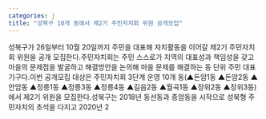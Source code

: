 ```yaml
---
categories: j
title: "성북구 10개 동에서 제2기 주민자치회 위원 공개모집"
---
```

성북구가 26일부터 10월 20일까지 주민을 대표해 자치활동을 이어갈 제2기 주민자치회 위원을 공개 모집한다.주민자치회는 주민 스스로가 지역의 대표성과 책임성을 갖고 마을의 문제점을 발굴하고 해결방안을 논의해 마을 문제를 해결하는 동 단위 주민 대표기구다.이번 공개모집 대상은 주민자치회 3단계 운영 10개 동(▲돈암1동 ▲돈암2동 ▲안암동 ▲정릉1동 ▲정릉3동 ▲정릉4동 ▲길음2동 ▲월곡1동 ▲장위2동 ▲장위3동)에서 제2기 위원을 모집한다.성북구는 2018년 동선동과 종암동을 시작으로 성북형 주민자치의 초석을 다지고 2020년 2